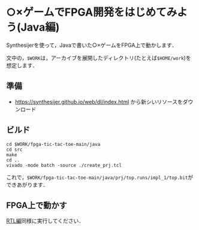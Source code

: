 # ○×ゲームでFPGA開発をはじめてみよう(Java編)

Synthesijerを使って，Javaで書いた○×ゲームをFPGA上で動かします．

文中の，`$WORK`は，アーカイブを展開したディレクトリ(たとえば`$HOME/work`)を想定します．


## 準備

- https://synthesijer.github.io/web/dl/index.html から新シいリソースをダウンロード

## ビルド

```
cd $WORK/fpga-tic-tac-toe-main/java
cd src
make
cd ..
vivado -mode batch -source ./create_prj.tcl
```

これで，`$WORK/fpga-tic-tac-toe-main/java/prj/top.runs/impl_1/top.bit`ができあがります．

## FPGA上で動かす

[RTL編](../verilog/README.md)同様に実行してください．






